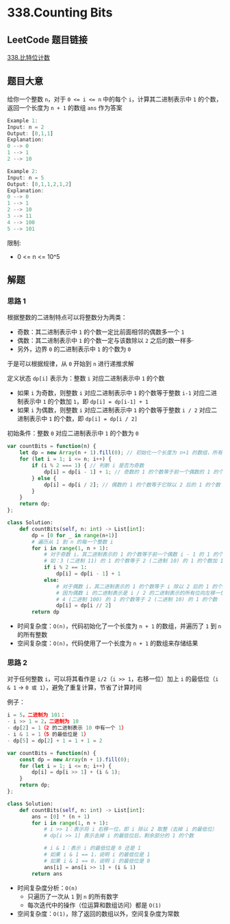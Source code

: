 # 338.Counting Bits

## LeetCode 题目链接

[338.比特位计数](https://leetcode.cn/problems/counting-bits/)

## 题目大意

给你一个整数 `n`，对于 `0 <= i <= n` 中的每个 `i`，计算其二进制表示中 `1` 的个数，返回一个长度为 `n + 1` 的数组 `ans` 作为答案

```js
Example 1:
Input: n = 2
Output: [0,1,1]
Explanation:
0 --> 0
1 --> 1
2 --> 10

Example 2:
Input: n = 5
Output: [0,1,1,2,1,2]
Explanation:
0 --> 0
1 --> 1
2 --> 10
3 --> 11
4 --> 100
5 --> 101
```

限制:
- 0 <= n <= 10^5

## 解题

### 思路 1

根据整数的二进制特点可以将整数分为两类：
- 奇数：其二进制表示中 `1` 的个数一定比前面相邻的偶数多一个 `1`
- 偶数：其二进制表示中 `1` 的个数一定与该数除以 `2` 之后的数一样多·
- 另外，边界 `0` 的二进制表示中 `1` 的个数为 `0`

于是可以根据规律，从 `0` 开始到 `n` 进行递推求解

定义状态 `dp[i]` 表示为：整数 `i` 对应二进制表示中 `1` 的个数

- 如果 `i` 为奇数，则整数 `i` 对应二进制表示中 `1` 的个数等于整数 `i-1` 对应二进制表示中 `1` 的个数加 `1`，即 `dp[i] = dp[i-1] + 1`
- 如果 `i` 为偶数，则整数 `i` 对应二进制表示中 `1` 的个数等于整数 `i / 2` 对应二进制表示中 `1` 的个数，即 `dp[i] = dp[i / 2]`

初始条件：整数 `0` 对应二进制表示中 `1` 的个数为 `0`

```js
var countBits = function(n) {
    let dp = new Array(n + 1).fill(0); // 初始化一个长度为 n+1 的数组，所有元素为 0
    for (let i = 1; i <= n; i++) {
        if (i % 2 === 1) { // 判断 i 是否为奇数
            dp[i] = dp[i - 1] + 1; // 奇数的 1 的个数等于前一个偶数的 1 的个数加 1
        } else {
            dp[i] = dp[i / 2]; // 偶数的 1 的个数等于它除以 2 后的 1 的个数
        }
    }
    return dp;
};
```
```python
class Solution:
    def countBits(self, n: int) -> List[int]:
        dp = [0 for _ in range(n+1)]
        # 遍历从 1 到 n 的每一个整数 i
        for i in range(1, n + 1):
            # 对于奇数 i，其二进制表示的 1 的个数等于前一个偶数 i - 1 的 1 的个数再加 1
            # 如：3 (二进制 11) 的 1 的个数等于 2 (二进制 10) 的 1 的个数加 1
            if i % 2 == 1:
                dp[i] = dp[i - 1] + 1
            else:
                # 对于偶数 i，其二进制表示的 1 的个数等于 i 除以 2 后的 1 的个数
                # 因为偶数 i 的二进制表示是 i / 2 的二进制表示的所有位向左移一位，最低位变为 0，因此 1 的个数不变
                # 4 (二进制 100) 的 1 的个数等于 2 (二进制 10) 的 1 的个数
                dp[i] = dp[i // 2]
        return dp
```

- 时间复杂度：`O(n)`，代码初始化了一个长度为 `n + 1` 的数组，并遍历了 `1` 到 `n` 的所有整数
- 空间复杂度：`O(n)`，代码使用了一个长度为 `n + 1` 的数组来存储结果

### 思路 2

对于任何整数 `i`，可以将其看作是 `i/2`（`i >> 1`，右移一位）加上 `i` 的最低位（`i & 1` -> `0 或 1`），避免了重复计算，节省了计算时间

例子：
```js
i = 5，二进制为 101：
- i >> 1 = 2，二进制为 10
- dp[2] = 1（2 的二进制表示 10 中有一个 1）
- i & 1 = 1（5 的最低位是 1）
- dp[5] = dp[2] + 1 = 1 + 1 = 2
```

```js
var countBits = function(n) {
    const dp = new Array(n + 1).fill(0);
    for (let i = 1; i <= n; i++) {
        dp[i] = dp[i >> 1] + (i & 1);
    }
    return dp; 
};
```
```python
class Solution:
    def countBits(self, n: int) -> List[int]:
        ans = [0] * (n + 1)
        for i in range(1, n + 1):
            # i >> 1：表示将 i 右移一位，即 i 除以 2 取整（去掉 i 的最低位）
            # dp[i >> 1] 表示去掉 i 的最低位后，剩余部分的 1 的个数

            # i & 1：表示 i 的最低位是 0 还是 1
            # 如果 i & 1 == 1，说明 i 的最低位是 1
            # 如果 i & 1 == 0，说明 i 的最低位是 0
            ans[i] = ans[i >> 1] + (i & 1)
        return ans
```

- 时间复杂度分析：`O(n)`
  - 只遍历了一次从 `1` 到 `n` 的所有数字
  - 每次迭代中的操作（位运算和数组访问）都是 `O(1)`
- 空间复杂度：`O(1)`，除了返回的数组以外，空间复杂度为常数